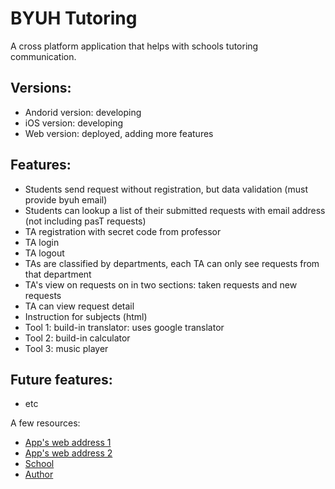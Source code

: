 # BYUH Tutoring

A cross platform application that helps with schools tutoring communication.

## Versions: 

- Andorid version: developing 
- iOS version: developing 
- Web version: deployed, adding more features  

## Features:

- Students send request without registration, but data validation (must provide byuh email)
- Students can lookup a list of their submitted requests with email address (not including pasT requests)
- TA registration with secret code from professor 
- TA login
- TA logout
- TAs are classified by departments, each TA can only see requests from that department
- TA's view on requests on in two sections: taken requests and new requests
- TA can view request detail  
- Instruction for subjects (html) 
- Tool 1: build-in translator: uses google translator 
- Tool 2: build-in calculator
- Tool 3: music player

## Future features: 

- etc

A few resources:

- [App's web address 1](https://byuhtutoring.litianzhang.com/#MyHomePage)
- [App's web address 2](https://byuhtutoringsystem.litianzhang.com/#MyHomePage)
- [School](https://www.byuh.edu/)
- [Author](https://litianzhang.com/)

